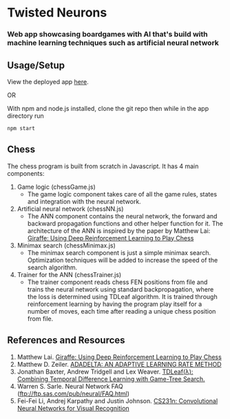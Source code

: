 # Twisted Neurons

### Web app showcasing boardgames with AI that's build with machine learning techniques such as artificial neural network

## Usage/Setup

View the deployed app [here](https://twisted-neurons-heroku.herokuapp.com).

OR

With npm and node.js installed, clone the git repo then while in the app directory run

```
npm start
```

## Chess

The chess program is built from scratch in Javascript. It has 4 main components:

1. Game logic (chessGame.js)
	* The game logic component takes care of all the game rules, states and integration with the neural network.
2. Artificial neural network (chessNN.js)
	* The ANN component contains the neural network, the forward and backward propagation functions and other helper function for it. The architecture of the ANN is inspired by the paper by Matthew Lai: [Giraffe: Using Deep Reinforcement Learning to Play Chess](https://arxiv.org/pdf/1509.01549.pdf)
3. Minimax search (chessMinimax.js)
	* The minimax search component is just a simple minimax search. Optimization techniques will be added to increase the speed of the search algorithm.
4. Trainer for the ANN (chessTrainer.js)
	* The trainer component reads chess FEN positions from file and trains the neural network using standard backpropagation, where the loss is determined using TDLeaf algorithm. It is trained through reinforcement learning by having the program play itself for a number of moves, each time after reading a unique chess position from file.

## References and Resources

1. Matthew Lai. [Giraffe: Using Deep Reinforcement Learning to Play Chess](https://arxiv.org/pdf/1509.01549.pdf)
2. Matthew D. Zeiler. [ADADELTA: AN ADAPTIVE LEARNING RATE METHOD](https://arxiv.org/pdf/1212.5701v1.pdf)
3. Jonathan Baxter, Andrew Tridgell and Lex Weaver. [TDLeaf(λ): Combining Temporal Difference Learning with Game-Tree Search.](https://arxiv.org/pdf/cs/9901001v1.pdf)
4. Warren S. Sarle. Neural Network FAQ (ftp://ftp.sas.com/pub/neural/FAQ.html)
5. Fei-Fei Li, Andrej Karpathy and Justin Johnson. [CS231n: Convolutional Neural Networks for Visual Recognition](http://cs231n.stanford.edu/)
